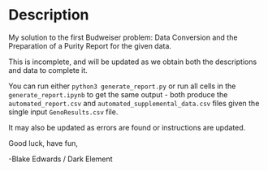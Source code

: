 # Description

My solution to the first Budweiser problem: Data Conversion and the Preparation of a Purity Report for the given data. 

This is incomplete, and will be updated as we obtain both the descriptions and data to complete it.

You can run either `python3 generate_report.py` or run all cells in the `generate_report.ipynb` to get the same output - both produce the `automated_report.csv` and `automated_supplemental_data.csv` files given the single input `GenoResults.csv` file.

It may also be updated as errors are found or instructions are updated.

Good luck, have fun,

-Blake Edwards / Dark Element
